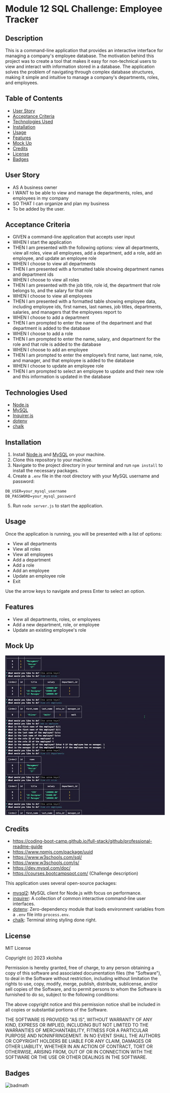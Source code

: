 # Module 12 SQL Challenge: Employee Tracker

## Description

This is a command-line application that provides an interactive interface for managing a company's employee database. The motivation behind this project was to create a tool that makes it easy for non-technical users to view and interact with information stored in a database. The application solves the problem of navigating through complex database structures, making it simple and intuitive to manage a company's departments, roles, and employees.

## Table of Contents

- [User Story](#user-story)
- [Acceptance Criteria](#acceptance-criteria)
- [Technologies Used](#technologies-used)
- [Installation](#installation)
- [Usage](#usage)
- [Features](#features)
- [Mock Up](#mock-up)
- [Credits](#credits)
- [License](#license)
- [Badges](#badges)

## User Story

- AS A business owner
- I WANT to be able to view and manage the departments, roles, and employees in my company
- SO THAT I can organize and plan my business
- To be added by the user.

## Acceptance Criteria

- GIVEN a command-line application that accepts user input
- WHEN I start the application
- THEN I am presented with the following options: view all departments, view all roles, view all employees, add a department, add a role, add an employee, and update an employee role
- WHEN I choose to view all departments
- THEN I am presented with a formatted table showing department names and department ids
- WHEN I choose to view all roles
- THEN I am presented with the job title, role id, the department that role belongs to, and the salary for that role
- WHEN I choose to view all employees
- THEN I am presented with a formatted table showing employee data, including employee ids, first names, last names, job titles, departments, salaries, and managers that the employees report to
- WHEN I choose to add a department
- THEN I am prompted to enter the name of the department and that department is added to the database
- WHEN I choose to add a role
- THEN I am prompted to enter the name, salary, and department for the role and that role is added to the database
- WHEN I choose to add an employee
- THEN I am prompted to enter the employee’s first name, last name, role, and manager, and that employee is added to the database
- WHEN I choose to update an employee role
- THEN I am prompted to select an employee to update and their new role and this information is updated in the database

## Technologies Used

- [Node.js](https://nodejs.org/)
- [MySQL](https://www.mysql.com/)
- [Inquirer.js](https://github.com/SBoudrias/Inquirer.js/)
- [dotenv](https://github.com/motdotla/dotenv)
- [chalk](https://www.npmjs.com/package/chalk)

## Installation

1. Install [Node.js](https://nodejs.org/) and [MySQL](https://www.mysql.com/) on your machine.
2. Clone this repository to your machine.
3. Navigate to the project directory in your terminal and run `npm install` to install the necessary packages.
4. Create a `.env` file in the root directory with your MySQL username and password:

```
DB_USER=your_mysql_username
DB_PASSWORD=your_mysql_password
```

5. Run `node server.js` to start the application.

## Usage

Once the application is running, you will be presented with a list of options:

- View all departments
- View all roles
- View all employees
- Add a department
- Add a role
- Add an employee
- Update an employee role
- Exit

Use the arrow keys to navigate and press Enter to select an option.

## Features

- View all departments, roles, or employees
- Add a new department, role, or employee
- Update an existing employee's role

## Mock Up

![Mock up of the app](./assets/screenshot.jpg)

<!-- ## Deployed Application -->

## Credits

- https://coding-boot-camp.github.io/full-stack/github/professional-readme-guide
- https://www.npmjs.com/package/uuid
- https://www.w3schools.com/sql/
- https://www.w3schools.com/js/
- https://dev.mysql.com/doc/
- https://courses.bootcampspot.com/ (Challenge description)

This application uses several open-source packages:

- [mysql2](https://www.npmjs.com/package/mysql2): MySQL client for Node.js with focus on performance.
- [inquirer](https://www.npmjs.com/package/inquirer): A collection of common interactive command-line user interfaces.
- [dotenv](https://www.npmjs.com/package/dotenv): Zero-dependency module that loads environment variables from a `.env` file into `process.env`.
- [chalk](https://www.npmjs.com/package/chalk): Terminal string styling done right.

## License

MIT License

Copyright (c) 2023 xkolsha

Permission is hereby granted, free of charge, to any person obtaining a copy
of this software and associated documentation files (the "Software"), to deal
in the Software without restriction, including without limitation the rights
to use, copy, modify, merge, publish, distribute, sublicense, and/or sell
copies of the Software, and to permit persons to whom the Software is
furnished to do so, subject to the following conditions:

The above copyright notice and this permission notice shall be included in all
copies or substantial portions of the Software.

THE SOFTWARE IS PROVIDED "AS IS", WITHOUT WARRANTY OF ANY KIND, EXPRESS OR
IMPLIED, INCLUDING BUT NOT LIMITED TO THE WARRANTIES OF MERCHANTABILITY,
FITNESS FOR A PARTICULAR PURPOSE AND NONINFRINGEMENT. IN NO EVENT SHALL THE
AUTHORS OR COPYRIGHT HOLDERS BE LIABLE FOR ANY CLAIM, DAMAGES OR OTHER
LIABILITY, WHETHER IN AN ACTION OF CONTRACT, TORT OR OTHERWISE, ARISING FROM,
OUT OF OR IN CONNECTION WITH THE SOFTWARE OR THE USE OR OTHER DEALINGS IN THE
SOFTWARE.

## Badges

![badmath](https://img.shields.io/github/license/xkolsha/unbModule1Challenge?color=%238F83ED)
